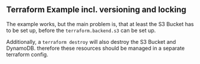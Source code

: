 ## Terraform Example incl. versioning and locking

The example works, but the main problem is, that at least the S3 Bucket has to be set up,
before the ```terraform.backend.s3``` can be set up.

Additionally, a ```terraform destroy``` will also destroy the S3 Bucket and DynamoDB. therefore
these resources should be managed in a separate terraform config.